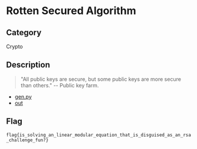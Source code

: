 Rotten Secured Algorithm
===

## Category

Crypto

## Description  

> "All public keys are secure, but some public keys are more secure than others." -- Public key farm.

* [gen.py](public/gen.py)
* [out](public/out)

## Flag

`flag{is_solving_an_linear_modular_equation_that_is_disguised_as_an_rsa_challenge_fun?}`
